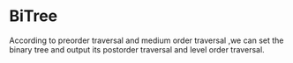 # BiTree
According to preorder traversal and medium order traversal ,we can set the binary tree and output its postorder traversal and level order traversal.
